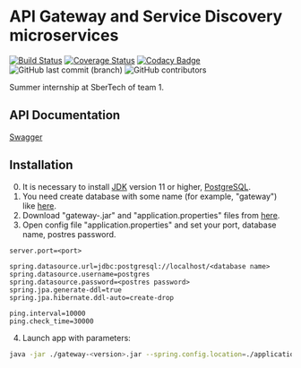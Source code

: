 # API Gateway and Service Discovery microservices
[![Build Status](https://travis-ci.org/lenivoe/summer-2020-SBT-team1.svg?branch=master)](https://travis-ci.org/lenivoe/summer-2020-SBT-team1)
[![Coverage Status](https://coveralls.io/repos/github/lenivoe/summer-2020-SBT-team1/badge.svg?branch=master)](https://coveralls.io/github/lenivoe/summer-2020-SBT-team1?branch=master)
[![Codacy Badge](https://app.codacy.com/project/badge/Grade/2d9deeb1ccbc48a7bfd8364f8a8f9c9f)](https://www.codacy.com/manual/lenivoe/summer-2020-SBT-team1?utm_source=github.com&amp;utm_medium=referral&amp;utm_content=lenivoe/summer-2020-SBT-team1&amp;utm_campaign=Badge_Grade)
![GitHub last commit (branch)](https://img.shields.io/github/last-commit/lenivoe/summer-2020-SBT-team1/master)
![GitHub contributors](https://img.shields.io/github/contributors/lenivoe/summer-2020-SBT-team1)

Summer internship at SberTech of team 1.

## API Documentation
[Swagger](https://lenivoe.github.io/summer-2020-SBT-team1/index.html)

## Installation
0.  It is necessary to install [JDK](https://jdk.java.net/archive/) version 11 or higher, [PostgreSQL](https://www.postgresql.org/download/).
1.  You need create database with some name (for example, "gateway") like [here](https://www.guru99.com/postgresql-create-database.html).
2.  Download "gateway-<version>.jar" and "application.properties" files from [here](https://github.com/lenivoe/summer-2020-SBT-team1/releases).
3.  Open config file "application.properties" and set your port, database name, postres password.
```properties
server.port=<port>

spring.datasource.url=jdbc:postgresql://localhost/<database name>
spring.datasource.username=postgres
spring.datasource.password=<postres password>
spring.jpa.generate-ddl=true
spring.jpa.hibernate.ddl-auto=create-drop

ping.interval=10000
ping.check_time=30000
```
4. Launch app with parameters:
```bash
java -jar ./gateway-<version>.jar --spring.config.location=./application.properties
```
